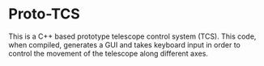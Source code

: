 # Proto-TCS
This is a C++ based prototype telescope control system (TCS). 
This code, when compiled, generates a GUI and takes keyboard input in order to control the movement of the telescope along different axes. 
